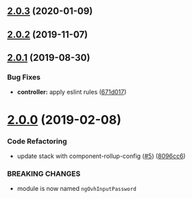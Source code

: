 ## [2.0.3](https://github.com/ovh-ux/ng-ovh-input-password/compare/v2.0.2...v2.0.3) (2020-01-09)



## [2.0.2](https://github.com/ovh-ux/ng-ovh-input-password/compare/v2.0.1...v2.0.2) (2019-11-07)



## [2.0.1](https://github.com/ovh-ux/ng-ovh-input-password/compare/v2.0.0...v2.0.1) (2019-08-30)


### Bug Fixes

* **controller:** apply eslint rules ([671d017](https://github.com/ovh-ux/ng-ovh-input-password/commit/671d017))



# [2.0.0](https://github.com/ovh-ux/ng-ovh-input-password/compare/1.2.5...2.0.0) (2019-02-08)


### Code Refactoring

* update stack with component-rollup-config ([#5](https://github.com/ovh-ux/ng-ovh-input-password/issues/5)) ([8096cc6](https://github.com/ovh-ux/ng-ovh-input-password/commit/8096cc6))


### BREAKING CHANGES

* module is now named `ngOvhInputPassword`



